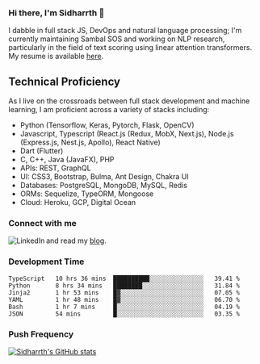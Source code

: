 ### Hi there, I'm Sidharrth 👋

I dabble in full stack JS, DevOps and natural language processing; I'm currently maintaining Sambal SOS and working on NLP research, particularly in the field of text scoring using linear attention transformers. My resume is available [here](https://mathsforgeeks.org/assets/resume.pdf).

## Technical Proficiency
As I live on the crossroads between full stack development and machine learning, I am proficient across a variety of stacks including:
- Python (Tensorflow, Keras, Pytorch, Flask, OpenCV)
- Javascript, Typescript (React.js (Redux, MobX, Next.js), Node.js (Express.js, Nest.js, Apollo), React Native)
- Dart (Flutter)
- C, C++, Java (JavaFX), PHP
- APIs: REST, GraphQL
- UI: CSS3, Bootstrap, Bulma, Ant Design, Chakra UI
- Databases: PostgreSQL, MongoDB, MySQL, Redis
- ORMs: Sequelize, TypeORM, Mongoose
- Cloud: Heroku, GCP, Digital Ocean

### Connect with me

[<img align="left" alt="LinkedIn" src="https://img.shields.io/badge/linkedin-%230077B5.svg?&style=for-the-badge&logo=linkedin&logoColor=white" />][linkedin]
and read my [blog].


### Development Time
<!--START_SECTION:waka-->

```text
TypeScript   10 hrs 36 mins  ██████████░░░░░░░░░░░░░░░   39.41 %
Python       8 hrs 34 mins   ████████░░░░░░░░░░░░░░░░░   31.84 %
Jinja2       1 hr 53 mins    █▓░░░░░░░░░░░░░░░░░░░░░░░   07.05 %
YAML         1 hr 48 mins    █▓░░░░░░░░░░░░░░░░░░░░░░░   06.70 %
Bash         1 hr 7 mins     █░░░░░░░░░░░░░░░░░░░░░░░░   04.19 %
JSON         54 mins         █░░░░░░░░░░░░░░░░░░░░░░░░   03.35 %
```

<!--END_SECTION:waka-->

### Push Frequency
[![Sidharrth's GitHub stats](https://github-readme-stats.vercel.app/api?username=sidharrth2002&show_icons=true)](https://github.com/sidharrth2002/github-readme-stats)

[site]: http://mathsforgeeks.org/
[blog]: https://mathsforgeeks.org/blog
[linkedin]: https://www.linkedin.com/in/sidharrth-nagappan/
